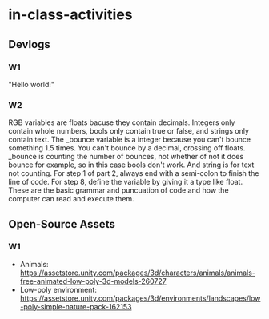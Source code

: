 # in-class-activities
## Devlogs
### W1
"Hello world!"

### W2
RGB variables are floats bacuse they contain decimals. Integers only contain whole numbers, bools only contain true or false, and strings only contain text. The _bounce variable is a integer because you can't bounce something 1.5 times. You can't bounce by a decimal, crossing off floats. _bounce is counting the number of bounces, not whether of not it does bounce for example, so in this case bools don't work. And string is for text not counting. For step 1 of part 2, always end with a semi-colon to finish the line of code. For step 8, define the variable by giving it a type like float. These are the basic grammar and puncuation of code and how the computer can read and execute them.
## Open-Source Assets
### W1
- Animals: https://assetstore.unity.com/packages/3d/characters/animals/animals-free-animated-low-poly-3d-models-260727 
- Low-poly environment: https://assetstore.unity.com/packages/3d/environments/landscapes/low-poly-simple-nature-pack-162153 